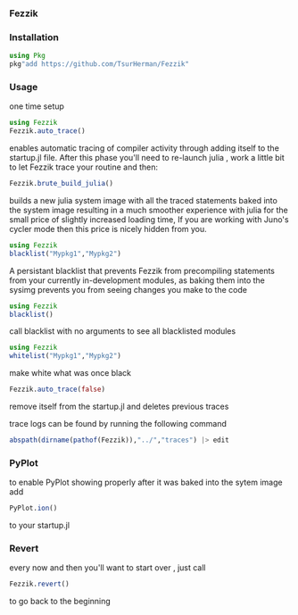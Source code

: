 ### Fezzik

### Installation
```julia
using Pkg
pkg"add https://github.com/TsurHerman/Fezzik"
```

### Usage

one time setup

```julia
using Fezzik
Fezzik.auto_trace()
```
enables automatic tracing of compiler activity through adding itself
to the startup.jl file.
After this phase you'll need to re-launch julia , work a little bit to let Fezzik trace your routine and then:

```julia
Fezzik.brute_build_julia()
```
builds a new julia system image with all the traced statements baked into the system image resulting in a much smoother experience with julia for the small price of slightly increased loading time, If you are working with Juno's cycler mode then this price is nicely hidden from you.  

```julia
using Fezzik
blacklist("Mypkg1","Mypkg2")
```
A persistant blacklist that prevents Fezzik from precompiling statements from your currently in-development modules, as baking them into the sysimg prevents you from seeing changes you make to the code

```julia
using Fezzik
blacklist()
```
call blacklist with no arguments to see all blacklisted modules
```julia
using Fezzik
whitelist("Mypkg1","Mypkg2")
```
make white what was once black

```julia
Fezzik.auto_trace(false)
```
remove itself from the startup.jl and deletes previous traces

trace logs can be found by running the following command
```julia
abspath(dirname(pathof(Fezzik)),"../","traces") |> edit
```

### PyPlot
to enable PyPlot showing properly after it was baked into the sytem image
add
```julia
PyPlot.ion()
```
to your startup.jl

### Revert

every now and then you'll want to start over , just call
```julia
Fezzik.revert()
```
to go back to the beginning
